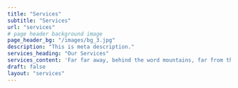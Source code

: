 ```yaml
---
title: "Services"
subtitle: "Services"
url: "services"
# page header background image
page_header_bg: "/images/bg_3.jpg"
description: "This is meta description."
services_heading: "Our Services"
services_content: 'Far far away, behind the word mountains, far from the countries Vokalia and Consonantia, there live the blind texts.'
draft: false
layout: "services"
---
```


